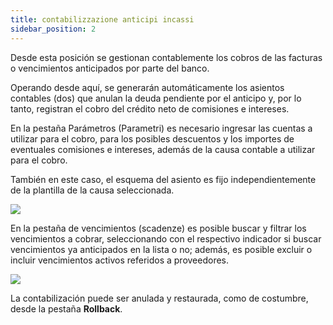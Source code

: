 ```yaml
---
title: contabilizzazione anticipi incassi
sidebar_position: 2
---
```


Desde esta posición se gestionan contablemente los cobros de las facturas o vencimientos anticipados por parte del banco.

Operando desde aquí, se generarán automáticamente los asientos contables (dos) que anulan la deuda pendiente por el anticipo y, por lo tanto, registran el cobro del crédito neto de comisiones e intereses.

En la pestaña Parámetros (Parametri) es necesario ingresar las cuentas a utilizar para el cobro, para los posibles descuentos y los importes de eventuales comisiones e intereses, además de la causa contable a utilizar para el cobro.

También en este caso, el esquema del asiento es fijo independientemente de la plantilla de la causa seleccionada.

![](/img/it-it/treasury/advance/accounting/advances-collections-accounting/image01.png)

En la pestaña de vencimientos (scadenze) es posible buscar y filtrar los vencimientos a cobrar, seleccionando con el respectivo indicador si buscar vencimientos ya anticipados en la lista o no; además, es posible excluir o incluir vencimientos activos referidos a proveedores.

![](/img/it-it/treasury/advance/accounting/advances-collections-accounting/image02.png)

La contabilización puede ser anulada y restaurada, como de costumbre, desde la pestaña **Rollback**.